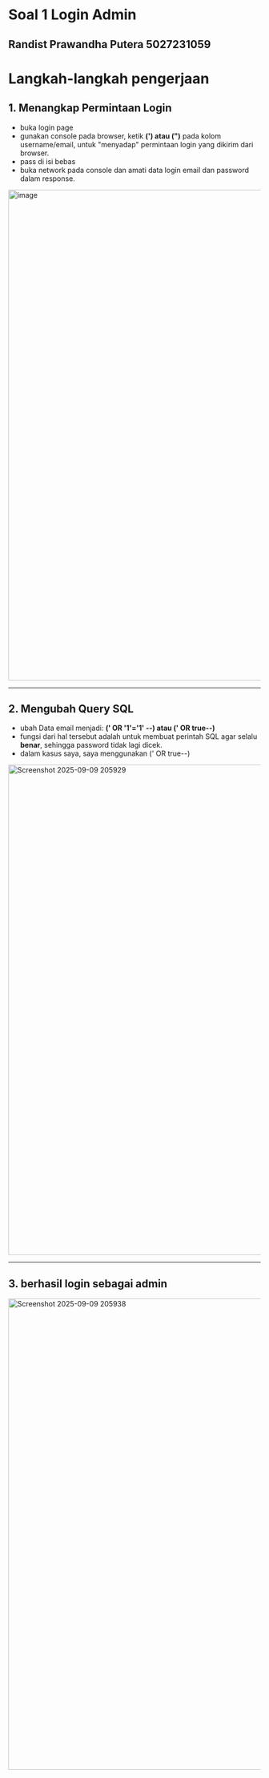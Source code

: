 # Soal 1 Login Admin

## Randist Prawandha Putera 5027231059

# Langkah-langkah pengerjaan

## 1. Menangkap Permintaan Login
- buka login page
- gunakan console pada browser, ketik **(') atau (")** pada kolom username/email, untuk "menyadap" permintaan login yang dikirim dari browser.
- pass di isi bebas  
- buka network pada console dan amati data login email dan password dalam response.  
<img width="1919" height="981" alt="image" src="https://github.com/user-attachments/assets/7c465c94-d2f1-4d3e-b484-e76e2a4467c2" />


---

## 2. Mengubah Query SQL
- ubah Data email menjadi: **(' OR '1'='1' --) atau (' OR true--)** 
- fungsi dari hal tersebut adalah untuk membuat perintah SQL agar selalu **benar**, sehingga password tidak lagi dicek.
- dalam kasus saya, saya menggunakan (' OR true--)  
<img width="1919" height="980" alt="Screenshot 2025-09-09 205929" src="https://github.com/user-attachments/assets/3a167ee7-ddc3-4bb3-80a7-e3bb5f7f19f7" />


---

## 3. berhasil login sebagai admin
<img width="1919" height="942" alt="Screenshot 2025-09-09 205938" src="https://github.com/user-attachments/assets/82d43c72-ac72-44e3-9ac5-73388e955d48" />

